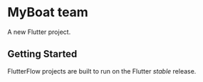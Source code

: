 # MyBoat team

A new Flutter project.

## Getting Started

FlutterFlow projects are built to run on the Flutter _stable_ release.

